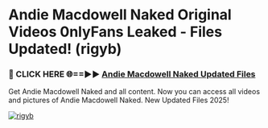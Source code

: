 # Andie Macdowell Naked Original Videos 0nlyFans Leaked - Files Updated! (rigyb)

<h3>🔴 CLICK HERE 🌐==►► <a href="https://tinyurl.com/up5wt9bj" rel="nofollow">Andie Macdowell Naked Updated Files</a></h3>

Get Andie Macdowell Naked and all content. Now you can access all videos and pictures of Andie Macdowell Naked. New Updated Files 2025!

[![rigyb](https://i.imgur.com/ABiUzMV.gif)](https://tinyurl.com/up5wt9bj)
